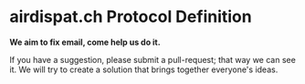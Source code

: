 airdispat.ch Protocol Definition
================================

**We aim to fix email, come help us do it.**

If you have a suggestion, please submit a pull-request; that way we can see it. We will try to create a solution that brings together everyone's ideas.
